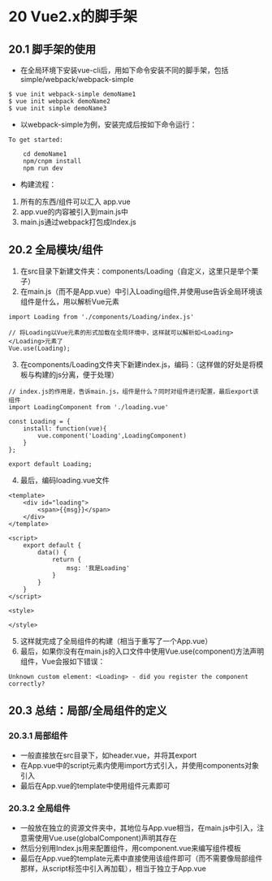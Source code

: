 # 20 Vue2.x的脚手架

## 20.1 脚手架的使用
- 在全局环境下安装vue-cli后，用如下命令安装不同的脚手架，包括simple/webpack/webpack-simple
```
$ vue init webpack-simple demoName1
$ vue init webpack demoName2
$ vue init simple demoName3
```
- 以webpack-simple为例，安装完成后按如下命令运行：
```
To get started:

	cd demoName1
	npm/cnpm install
	npm run dev
```
- 构建流程：
1. 所有的东西/组件可以汇入 app.vue
2. app.vue的内容被引入到main.js中
3. main.js通过webpack打包成Index.js

## 20.2 全局模块/组件
1. 在src目录下新建文件夹：components/Loading（自定义，这里只是举个栗子）
2. 在main.js（而不是App.vue）中引入Loading组件,并使用use告诉全局环境该组件是什么，用以解析Vue元素
```
import Loading from './components/Loading/index.js'

// 将Loading以Vue元素的形式加载在全局环境中，这样就可以解析如<Loading></Loading>元素了
Vue.use(Loading);
```
3. 在components/Loading文件夹下新建index.js，编码：（这样做的好处是将模板与构建的js分离，便于处理）
```
// index.js的作用是，告诉main.js，组件是什么？同时对组件进行配置，最后export该组件
import LoadingComponent from './loading.vue'

const Loading = {
	install: function(vue){
		vue.component('Loading',LoadingComponent)
	}
};

export default Loading;
```
4. 最后，编码loading.vue文件
```
<template>
	<div id="loading">
		<span>{{msg}}</span>
	</div>
</template>

<script>
	export default {
		data() {
			return {
				msg: '我是Loading'
			}
		}
	}
</script>

<style>
	
</style>
```
5. 这样就完成了全局组件的构建（相当于重写了一个App.vue）
6. 最后，如果你没有在main.js的入口文件中使用Vue.use(component)方法声明组件，Vue会报如下错误：
```
Unknown custom element: <Loading> - did you register the component correctly?
```

## 20.3 总结：局部/全局组件的定义
### 20.3.1 局部组件

- 一般直接放在src目录下，如header.vue，并将其export
- 在App.vue中的script元素内使用import方式引入，并使用components对象引入
- 最后在App.vue的template中使用组件元素即可


### 20.3.2 全局组件

- 一般放在独立的资源文件夹中，其地位与App.vue相当，在main.js中引入，注意需使用Vue.use(globalComponent)声明其存在
- 然后分别用Index.js用来配置组件，用component.vue来编写组件模板
- 最后在App.vue的template元素中直接使用该组件即可（而不需要像局部组件那样，从script标签中引入再加载），相当于独立于App.vue

